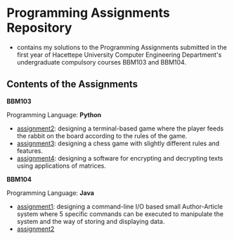 # Programming Assignments Repository

* contains my solutions to the Programming Assignments submitted in the first year of Hacettepe University Computer Engineering Department's undergraduate compulsory courses BBM103 and BBM104.

## Contents of the Assignments

**BBM103**

Programming Language: **Python**

* [assignment2](https://github.com/buseorak/school-assignments/tree/main/BBM103/assignment2): designing a terminal-based game where the player feeds the rabbit on the board according to the rules of the game.
* [assignment3](https://github.com/buseorak/school-assignments/tree/main/BBM103/assignment3): designing a chess game with slightly different rules and features.
* [assignment4](https://github.com/buseorak/school-assignments/tree/main/BBM103/assignment4): designing a software for encrypting and decrypting texts using applications of matrices.

**BBM104**

Programming Language: **Java**

* [assignment1](https://github.com/buseorak/school-assignments/tree/main/BBM104/assignment1): designing a command-line I/O based small Author-Article system where 5 specific commands can be executed to manipulate the system and the way of storing and displaying data.
* [assignment2](https://github.com/buseorak/school-assignments/tree/main/BBM104/assignment2)
